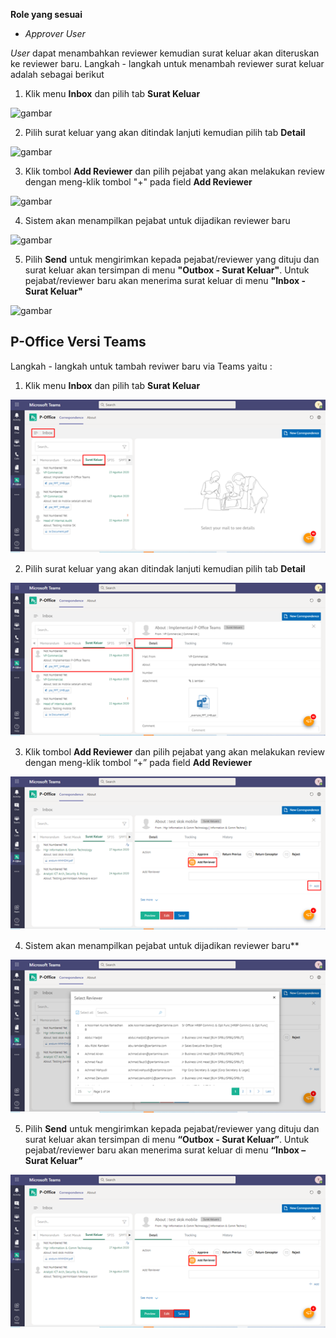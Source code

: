 **Role yang sesuai**

- *Approver User*

*User* dapat menambahkan reviewer kemudian surat keluar akan diteruskan ke reviewer baru. Langkah - langkah untuk menambah reviewer surat keluar adalah sebagai berikut

1. Klik menu **Inbox** dan pilih tab **Surat Keluar**

![gambar](SC_Surat_Keluar/SK47.png)

2. Pilih surat keluar yang akan ditindak lanjuti kemudian pilih tab **Detail**

![gambar](SC_Surat_Keluar/SK48.png)

3. Klik tombol **Add Reviewer** dan pilih pejabat yang akan melakukan review dengan meng-klik tombol "+" pada field **Add Reviewer**

![gambar](SC_Surat_Keluar/SK49.png)

4. Sistem akan menampilkan pejabat untuk dijadikan reviewer baru

![gambar](SC_Surat_Keluar/SK50.png)

5. Pilih **Send** untuk mengirimkan kepada pejabat/reviewer yang dituju dan surat keluar akan tersimpan di menu **"Outbox - Surat Keluar"**. Untuk pejabat/reviewer baru akan menerima surat keluar di menu **"Inbox - Surat Keluar"**

![gambar](SC_Surat_Keluar/SK51.png)


## **P-Office Versi Teams**


Langkah - langkah untuk tambah reviwer baru via Teams yaitu :

 1. Klik menu **Inbox** dan pilih tab **Surat Keluar**
 
 ![gambar](SuratKeluar/SK_Teams/SK49.png)

 2. Pilih surat keluar yang akan ditindak lanjuti kemudian pilih tab **Detail**
 
 ![gambar](SuratKeluar/SK_Teams/SK50.png)
 
 3. Klik tombol **Add Reviewer** dan pilih pejabat yang akan melakukan review dengan meng-klik tombol “+” pada field **Add Reviewer**
 
 ![gambar](SuratKeluar/SK_Teams/SK51.png)

 4.  Sistem akan menampilkan pejabat untuk dijadikan reviewer baru**
 
 ![gambar](SuratKeluar/SK_Teams/SK52.png)

 5.  Pilih **Send** untuk mengirimkan kepada pejabat/reviewer yang dituju dan surat keluar akan tersimpan di menu **“Outbox - Surat Keluar”**. Untuk pejabat/reviewer baru akan menerima surat keluar di menu **“Inbox – Surat Keluar”**
 
 ![gambar](SuratKeluar/SK_Teams/SK53.png)